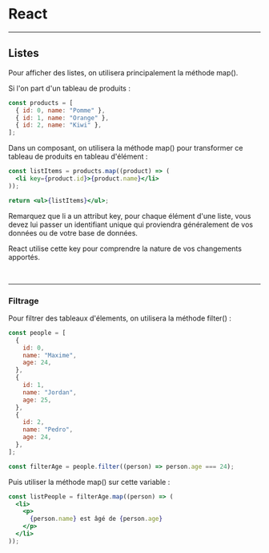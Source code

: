 # React

---

## Listes

Pour afficher des listes, on utilisera principalement la méthode map().

Si l'on part d'un tableau de produits :

```javascript
const products = [
  { id: 0, name: "Pomme" },
  { id: 1, name: "Orange" },
  { id: 2, name: "Kiwi" },
];
```

Dans un composant, on utilisera la méthode map() pour transformer ce tableau de produits en tableau d'élément :

```jsx
const listItems = products.map((product) => (
  <li key={product.id}>{product.name}</li>
));

return <ul>{listItems}</ul>;
```

Remarquez que li a un attribut key, pour chaque élément d'une liste, vous devez lui passer un identifiant unique qui proviendra généralement de vos données ou de votre base de données.

React utilise cette key pour comprendre la nature de vos changements apportés.

<br>

---

### Filtrage

Pour filtrer des tableaux d'élements, on utilisera la méthode filter() :

```jsx
const people = [
  {
    id: 0,
    name: "Maxime",
    age: 24,
  },
  {
    id: 1,
    name: "Jordan",
    age: 25,
  },
  {
    id: 2,
    name: "Pedro",
    age: 24,
  },
];

const filterAge = people.filter((person) => person.age === 24);
```

Puis utiliser la méthode map() sur cette variable :

```jsx
const listPeople = filterAge.map((person) => (
  <li>
    <p>
      {person.name} est âgé de {person.age}
    </p>
  </li>
));
```
